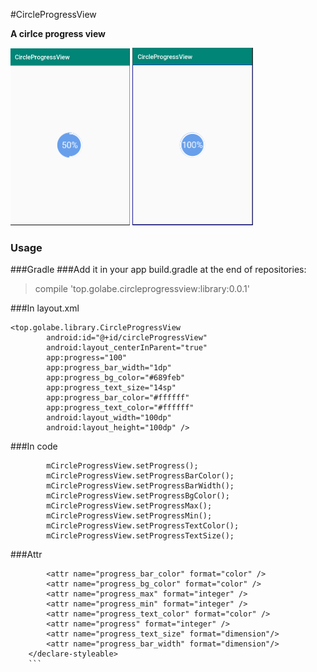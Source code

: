 #CircleProgressView


**A cirlce progress  view** 

<img src="https://github.com/Golabe/CircleProgressView/blob/master/image/1.PNG?raw=true" style="zoom:50%" />
<img src="https://github.com/Golabe/CircleProgressView/blob/master/image/2.PNG?raw=true" style="zoom:50%" />

### Usage
###Gradle
###Add it in your app build.gradle at the end of repositories:

> compile 'top.golabe.circleprogressview:library:0.0.1'


###In layout.xml
```
<top.golabe.library.CircleProgressView
        android:id="@+id/circleProgressView"
        android:layout_centerInParent="true"
        app:progress="100"
        app:progress_bar_width="1dp"
        app:progress_bg_color="#689feb"
        app:progress_text_size="14sp"
        app:progress_bar_color="#ffffff"
        app:progress_text_color="#ffffff"
        android:layout_width="100dp"
        android:layout_height="100dp" />
```
###In code

```
        mCircleProgressView.setProgress();
        mCircleProgressView.setProgressBarColor();
        mCircleProgressView.setProgressBarWidth();
        mCircleProgressView.setProgressBgColor();
        mCircleProgressView.setProgressMax();
        mCircleProgressView.setProgressMin();
        mCircleProgressView.setProgressTextColor();
        mCircleProgressView.setProgressTextSize();
```

###Attr

``` <declare-styleable name="CircleProgressView">
        <attr name="progress_bar_color" format="color" />
        <attr name="progress_bg_color" format="color" />
        <attr name="progress_max" format="integer" />
        <attr name="progress_min" format="integer" />
        <attr name="progress_text_color" format="color" />
        <attr name="progress" format="integer" />
        <attr name="progress_text_size" format="dimension"/>
        <attr name="progress_bar_width" format="dimension"/>
    </declare-styleable>
    ```
